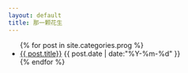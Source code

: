 ```yaml
---
layout: default
title: 那一颗花生
---
```


<ul class="post">
  {% for post in site.categories.prog %}
  <li>
    <a href="{{ post.url }}">{{ post.title}}</a>
    <span class="date">
    {{ post.date | date:"%Y-%m-%d" }}</span>
  </li>
  {% endfor %}
</ul>
